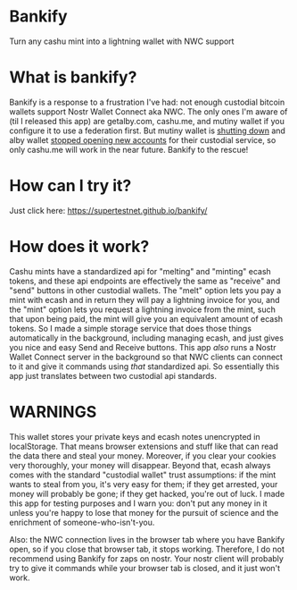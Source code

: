 # Bankify
Turn any cashu mint into a lightning wallet with NWC support

# What is bankify?
Bankify is a response to a frustration I've had: not enough custodial bitcoin wallets support Nostr Wallet Connect aka NWC. The only ones I'm aware of (til I released this app) are getalby.com, cashu.me, and mutiny wallet if you configure it to use a federation first. But mutiny wallet is [shutting down](https://blog.mutinywallet.com/mutiny-wallet-is-shutting-down/) and alby wallet [stopped opening new accounts](https://stacker.news/items/640256) for their custodial service, so only cashu.me will work in the near future. Bankify to the rescue!

# How can I try it?
Just click here: https://supertestnet.github.io/bankify/

# How does it work?
Cashu mints have a standardized api for "melting" and "minting" ecash tokens, and these api endpoints are effectively the same as "receive" and "send" buttons in other custodial wallets. The "melt" option lets you pay a mint with ecash and in return they will pay a lightning invoice for you, and the "mint" option lets you request a lightning invoice from the mint, such that upon being paid, the mint will give you an equivalent amount of ecash tokens. So I made a simple storage service that does those things automatically in the background, including managing ecash, and just gives you nice and easy Send and Receive buttons. This app *also* runs a Nostr Wallet Connect server in the background so that NWC clients can connect to it and give it commands using *that* standardized api. So essentially this app just translates between two custodial api standards.

# WARNINGS
This wallet stores your private keys and ecash notes unencrypted in localStorage. That means browser extensions and stuff like that can read the data there and steal your money. Moreover, if you clear your cookies very thoroughly, your money will disappear. Beyond that, ecash always comes with the standard "custodial wallet" trust assumptions: if the mint wants to steal from you, it's very easy for them; if they get arrested, your money will probably be gone; if they get hacked, you're out of luck. I made this app for testing purposes and I warn you: don't put any money in it unless you're happy to lose that money for the pursuit of science and the enrichment of someone-who-isn't-you.

Also: the NWC connection lives in the browser tab where you have Bankify open, so if you close that browser tab, it stops working. Therefore, I do not recommend using Bankify for zaps on nostr. Your nostr client will probably try to give it commands while your browser tab is closed, and it just won't work.
